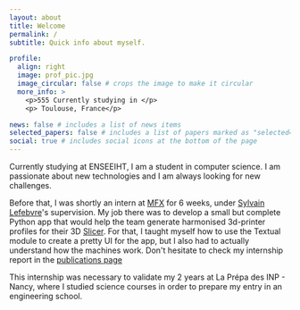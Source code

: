 ```yaml
---
layout: about
title: Welcome
permalink: /
subtitle: Quick info about myself.

profile:
  align: right
  image: prof_pic.jpg
  image_circular: false # crops the image to make it circular
  more_info: >
    <p>555 Currently studying in </p>
    <p> Toulouse, France</p>

news: false # includes a list of news items
selected_papers: false # includes a list of papers marked as "selected={true}"
social: true # includes social icons at the bottom of the page
---
```


Currently studying at ENSEEIHT, I am a student in computer science. I am passionate about new technologies and I am always looking for new challenges. 

Before that, I was shortly an intern at [MFX](https://mfx.loria.fr/) for 6 weeks, under [Sylvain Lefebvre](https://www.antexel.com/sylefeb-research/)'s supervision. My job there was to develop a small but complete Python app that would help the team generate harmonised 3d-printer profiles for their 3D [Slicer](https://icesl.loria.fr/). For that, I taught myself how to use the Textual module to create a pretty UI for the app, but I also had to actually understand how the machines work. Don't hesitate to check my internship report in the [publications page](/yanrabe/publications/)

This internship was necessary to validate my 2 years at La Prépa des INP - Nancy, where I studied science courses in order to prepare my entry in an engineering school.

<!-- Write your biography here. Tell the world about yourself. Link to your favorite [subreddit](http://reddit.com). You can put a picture in, too. The code is already in, just name your picture `prof_pic.jpg` and put it in the `img/` folder.

Put your address / P.O. box / other info right below your picture. You can also disable any of these elements by editing `profile` property of the YAML header of your `_pages/about.md`. Edit `_bibliography/papers.bib` and Jekyll will render your [publications page](/al-folio/publications/) automatically.

Link to your social media connections, too. This theme is set up to use [Font Awesome icons](https://fontawesome.com/) and [Academicons](https://jpswalsh.github.io/academicons/), like the ones below. Add your Facebook, Twitter, LinkedIn, Google Scholar, or just disable all of them. -->
